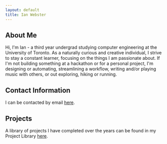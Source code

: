 ```yaml
---
layout: default
title: Ian Webster
---
```


## About Me
Hi, I'm Ian - a third year undergrad studying computer engineering at the University of Toronto. As a naturally curious and creative individual, I strive to stay a constant learner, focusing on the things I am passionate about. If I'm not building something at a hackathon or for a personal project, I'm designing or automating, streamlining a workflow, writing and/or playing music with others, or out exploring, hiking or running.   

## Contact Information
I can be contacted by email [here](./contact.html).

## Projects
A library of projects I have completed over the years can be found in my Project Library [here](./project-library.html).
